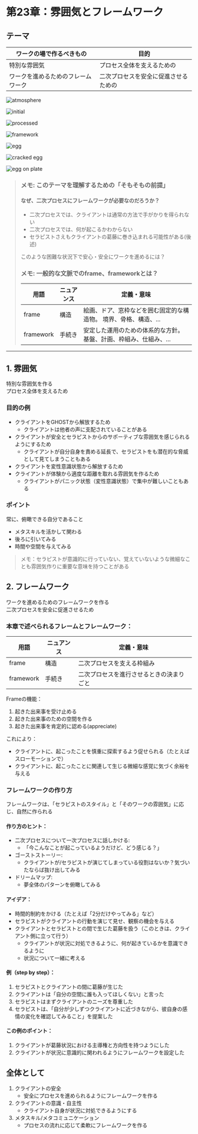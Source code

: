 # 第23章：雰囲気とフレームワーク

## テーマ

| ワークの場で作るべきもの | 目的 |
| ---- | ---- |
| 特別な雰囲気 | プロセス全体を支えるための |
| ワークを進めるためのフレームワーク | 二次プロセスを安全に促進させるための | 

![atmosphere](img/atmospheres.svg)  

![initial](img/initial.svg)  

![processed](img/processed.svg)  

![framework](img/framework.svg)  

![egg](img/egg1-base.jpg)  

![cracked egg](img/egg2-cracked.jpg)  

![egg on plate](img/egg3-on-plate.jpg)  

>### メモ: このテーマを理解するための「そもそもの前提」
>
>#### なぜ、二次プロセスにフレームワークが必要なのだろうか？
>
>- 二次プロセスでは、クライアントは通常の方法で手がかりを得られない
>- 二次プロセスでは、何が起こるかわからない
>- セラピストさえもクライアントの葛藤に巻き込まれる可能性がある(後述)
>
>このような困難な状況下で安心・安全にワークを進めるには？
>
> ### メモ: 一般的な文脈でのframe、frameworkとは？
> 
> | 用語 | ニュアンス | 定義・意味 |
> | ---- | ------------------ | ------ |
> | frame | 構造 |絵画、ドア、窓枠などを囲む固定的な構造物。 境界、骨格、構造、... |
> | framework | 手続き |安定した運用のための体系的な方針。 基盤、計画、枠組み、仕組み、... |

***

## 1. 雰囲気

特別な雰囲気を作る  
プロセス全体を支えるため

### 目的の例

- クライアントをGHOSTから解放するため
	- クライアントは他者の声に支配されていることがある
- クライアントが安全とセラピストからのサポーティブな雰囲気を感じられるようにするため
	- クライアントが自分自身を責める延長で、セラピストをも潜在的な脅威として見てしまうこともある
- クライアントを変性意識状態から解放するため
- クライアントが体験から適度な距離を取れる雰囲気を作るため
	- クライアントがパニック状態（変性意識状態）で集中が難しいこともある

### ポイント

常に、俯瞰できる自分であること

- メタスキルを活かして関わる
- 後ろに引いてみる
- 時間や空間を与えてみる

> メモ：セラピストが意識的に行っていない、覚えていないような微細なことも雰囲気作りに重要な意味を持つことがある

## 2. フレームワーク

ワークを進めるためのフレームワークを作る  
二次プロセスを安全に促進させるため

### 本章で述べられるフレームとフレームワーク：

| 用語 | ニュアンス | 定義・意味 |
| ---- | ------------------ | ------ |
| frame | 構造 | 二次プロセスを支える枠組み|
| framework | 手続き | 二次プロセスを進行させるときの決まりごと|

Frameの機能：

1. 起きた出来事を受け止める
2. 起きた出来事のための空間を作る
3. 起きた出来事を肯定的に認める(appreciate)

これにより：

- クライアントに、起こったことを慎重に探索するよう促せられる（たとえばスローモーションで）
- クライアントに、起こったことに関連して生じる微細な感覚に気づく余裕を与える

### フレームワークの作り方

フレームワークは、「セラピストのスタイル」と「そのワークの雰囲気」に応じ、自然に作られる

#### 作り方のヒント：

- 二次プロセスについて一次プロセスに話しかける:
	- 「今こんなことが起こっているようだけど、どう感じる？」
- ゴーストストーリー:
	- クライアントが/セラピストが演じてしまっている役割はないか？気づいたならば抜け出してみる
- ドリームマップ:
	- 夢全体のパターンを俯瞰してみる

#### アイデア：

- 時間的制約をかける（たとえば「2分だけやってみる」など）
- セラピストがクライアントの行動を演じて見せ、観察の機会を与える
- クライアントとセラピストとの間で生じた葛藤を扱う（このときは、クライアント側に立って行う）
	- クライアントが状況に対処できるように、何が起きているかを意識できるように
	- 状況について一緒に考える

#### 例（step by step）：

1. セラピストとクライアントの間に葛藤が生じた
2. クライアントは「自分の空間に誰も入ってほしくない」と言った
3. セラピストはまずクライアントのニーズを尊重した
4. セラピストは、「自分が少しずつクライアントに近づきながら、彼自身の感情の変化を確認してみること」を提案した

#### この例のポイント：

1. クライアントが葛藤状況における主導権と方向性を持つようにした
2. クライアントが状況に意識的に関われるようにフレームワークを設定した

## 全体として

1. クライアントの安全
	- 安全にプロセスを進められるようにフレームワークを作る
2. クライアントの意識・自主性
	- クライアント自身が状況に対処できるようにする
3. メタスキル/メタコミュニケーション
	- プロセスの流れに応じて柔軟にフレームワークを作る

